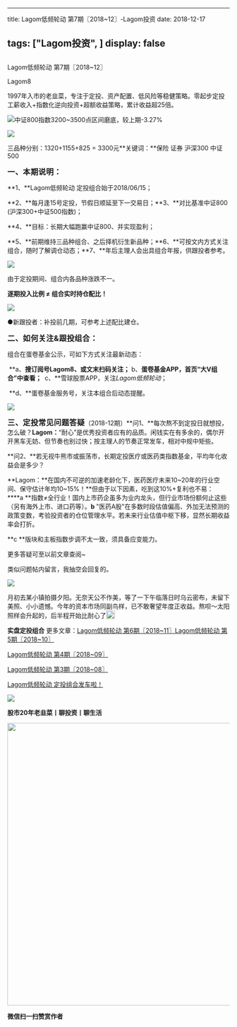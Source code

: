 
---
title:   Lagom低频轮动 第7期〖2018~12〗-Lagom投资
date: 2018-12-17

tags: ["Lagom投资", ]
display: false
---


## 



Lagom低频轮动 第7期〖2018~12〗




Lagom8




1997年入市的老韭菜，专注于定投、资产配置、低风险等稳健策略。零起步定投工薪收入+指数化逆向投资+超额收益策略，累计收益超25倍。


<img src="https://mmbiz.qpic.cn/mmbiz_png/ZB4WjgjLjJW3KtDibicU3BB1HNQ9lDS2M5oGRnchkNPRzYsc0Ua6CIu7rZH3vAficcBEPYHU9ZTPqkic1sicT8CaxQQ/640?wx_fmt=png" data-type="png" class="" data-ratio="0.05776173285198556" data-w="554"/>中证800指数3200~3500点区间磨底，较上期-3.27%

<img class="" data-copyright="0" data-ratio="0.3714733542319749" data-s="300,640" src="https://mmbiz.qpic.cn/mmbiz_png/ZB4WjgjLjJW28NR9RHpDMAggjJp8JDHFjs7tEDDnqicjaM4tYEbbLsWFe1F0J9WCEDm9nUOfag1IwfNeoB8H6FQ/640?wx_fmt=png" data-type="png" data-w="638" style=""/>

三品种分别：1320+1155+825 = 3300元**关键词：**保险 证券 沪深300 中证500

**<strong style="max-width: 100%;font-size: 17px;letter-spacing: 0.544px;box-sizing: border-box !important;word-wrap: break-word !important;">一、本期说明：**</strong>

**1、**Lagom低频轮动&nbsp;定投组合始于2018/06/15；

**2、**每月逢15号定投，节假日顺延至下一交易日；**3、**对比基准中证800 (沪深300+中证500指数)；

**4、**目标：长期大幅跑赢中证800、并实现盈利；

**5、**前期维持三品种组合、之后择机衍生新品种；**6、**可按文内方式关注组合，随时了解调仓动态；**7、**年后主理人会出具组合年报，供跟投者参考。

<img class="" data-copyright="0" data-ratio="0.59375" data-s="300,640" src="https://mmbiz.qpic.cn/mmbiz_png/ZB4WjgjLjJW28NR9RHpDMAggjJp8JDHF5fBqY5IysvShrlwR03djo8MYkvDiaslJ4IwOypb0hcVe3TTnwb9cDgg/640?wx_fmt=png" data-type="png" data-w="640" style=""/>

由于定投期间、组合内各品种涨跌不一。

**逐期投入比例 ≠ 组合实时持仓配比！**

<img class="" data-copyright="0" data-ratio="0.3986175115207373" data-s="300,640" src="https://mmbiz.qpic.cn/mmbiz_png/ZB4WjgjLjJW28NR9RHpDMAggjJp8JDHFdv4jpwsN95K2XVOpaicc0PbNYIs4ZhD1RzeS7dLfViappevtmZZIISQQ/640?wx_fmt=png" data-type="png" data-w="434" style=""/>

●新跟投者：补投前几期，可参考上述配比建仓。



**<strong style="max-width: 100%;font-size: 17px;letter-spacing: 0.544px;box-sizing: border-box !important;word-wrap: break-word !important;">二、如何关注&amp;跟投组合：**</strong>

组合在蛋卷基金公示，可如下方式关注最新动态：

&nbsp;**a、**搜订阅号Lagom8、或文末扫码关注；**&nbsp;b、**蛋卷基金APP，首页“大V组合”中查看；&nbsp;**&nbsp;c、**雪球股票APP，关注$Lagom低频轮动$；

&nbsp;**d、**蛋卷基金服务号，关注本组合后动态提醒。

<img class="" data-copyright="0" data-ratio="0.4255555555555556" data-s="300,640" src="https://mmbiz.qpic.cn/mmbiz_jpg/ZB4WjgjLjJW28NR9RHpDMAggjJp8JDHFiayu5HAZMjnWvmYSpCweRiaJxsRx6tmhCpoM35G3FpJ6DhfAkEZBIqxQ/640?wx_fmt=jpeg" data-type="jpeg" data-w="900" style=""/>

**<strong style="max-width: 100%;font-size: 18px;letter-spacing: 0.544px;box-sizing: border-box !important;word-wrap: break-word !important;"><strong style="max-width: 100%;font-size: 17px;letter-spacing: 0.544px;box-sizing: border-box !important;word-wrap: break-word !important;">三、定投常见问题答疑**</strong></strong>（2018-12期）**问1、**每次熬不到定投日就想投，怎么破？**Lagom：**“耐心”是优秀投资者应有的品质。闲钱实在有多余的，偶尔开开黑车无妨、但节奏也别过快；按主理人的节奏正常发车，相对中规中矩些。

**问2、**若无视牛熊市或振荡市，长期定投医疗或医药类指数基金，平均年化收益会是多少？

**Lagom：**在国内不可逆的加速老龄化下，医药医疗未来10~20年的行业空间、保守估计年均10~15%！**但由于以下因素，吃到这10%+复利也不易：****a&nbsp;**指数≠全行业！国内上市药企虽多为业内龙头，但行业市场份额何止这些（另有海外上市、进口药等）。**b&nbsp;**"医药A股"在多数时段估值偏高、外加无法预测的政策变数，考验投资者的仓位管理水平。若未来行业估值中枢下移，显然长期收益率会打折。

**c **版块和主板指数步调不太一致，须具备应变能力。



更多答疑可至以前文章查阅~&nbsp;

类似问题帖内留言，我抽空会回复的。

<img class="" data-copyright="0" data-ratio="0.49834437086092714" data-s="300,640" src="https://mmbiz.qpic.cn/mmbiz_png/ZB4WjgjLjJW28NR9RHpDMAggjJp8JDHF0w0fRibVrC2kiceiaymtAEE3FS9ibAOjmkYB616tAq6BIlVrXrrq2GVQiaQ/640?wx_fmt=png" data-type="png" data-w="604" style=""/>

月初去某小镇拍摄夕阳。无奈天公不作美，等了一下午临落日时乌云密布，未留下美照、小小遗憾。今年的资本市场同副鸟样，已不敢奢望年度正收益。熬呗～太阳照样会升起的，后半程开始比耐心了<img src="https://res.wx.qq.com/mpres/htmledition/images/icon/common/emotion_panel/smiley/smiley_44.png" data-ratio="1" data-w="20" style="display: inline-block;width: 20px;vertical-align: text-bottom;"/>



**实盘定投组合**&nbsp;更多文章：[Lagom低频轮动 第6期〖2018~11〗](http://mp.weixin.qq.com/s?__biz=MzI3MDQ2NjY2Mw==&amp;mid=2247483933&amp;idx=1&amp;sn=f411e351e8000dd03689056d31cc3772&amp;chksm=ead1e915dda66003570a48425cfafc2a5e6961afc59ca3924247df50e2277e176332dd849afa&amp;scene=21#wechat_redirect)[Lagom低频轮动 第5期〖2018~10〗](http://mp.weixin.qq.com/s?__biz=MzI3MDQ2NjY2Mw==&amp;mid=2247483881&amp;idx=1&amp;sn=404a765bc4e0a600873043572dc46aa6&amp;chksm=ead1eae1dda663f7a19447fd9c6ebe0e4dc269d44ab2bd1455c32cc73e4b873bc6d844b367ea&amp;scene=21#wechat_redirect)

[Lagom低频轮动 第4期〖2018~09〗](http://mp.weixin.qq.com/s?__biz=MzI3MDQ2NjY2Mw==&amp;mid=2247483854&amp;idx=1&amp;sn=bed3b569c0892b073cfe791f2cc2be86&amp;chksm=ead1eac6dda663d0cadd4c1d330a069e06ca75a87a469c6f7720dd49e292bf0007e8ddf26033&amp;scene=21#wechat_redirect)

[Lagom低频轮动 第3期〖2018~08〗](http://mp.weixin.qq.com/s?__biz=MzI3MDQ2NjY2Mw==&amp;mid=2247483804&amp;idx=1&amp;sn=0be3d7dee7550963b1a8124d0877bc23&amp;chksm=ead1ea94dda66382c7b35997e48874f358f78bf61fa2d3f21588df9cd303f37ed09b11fef90b&amp;scene=21#wechat_redirect)

[Lagom低频轮动 定投组合发车啦！](http://mp.weixin.qq.com/s?__biz=MzI3MDQ2NjY2Mw==&amp;mid=2247483768&amp;idx=1&amp;sn=f881618316d4350d97b9493d2ce20f56&amp;chksm=ead1ea70dda663664d7a9c55da1379a6741f0417c680154227dd88a06a0536c525d9f076e838&amp;scene=21#wechat_redirect)

<img src="https://mmbiz.qpic.cn/mmbiz_png/ZB4WjgjLjJW3KtDibicU3BB1HNQ9lDS2M5oGRnchkNPRzYsc0Ua6CIu7rZH3vAficcBEPYHU9ZTPqkic1sicT8CaxQQ/640?wx_fmt=png" data-type="png" class="" data-ratio="0.05776173285198556" data-w="554"/>

**股市20年老韭菜丨聊投资丨聊生活**

<img class="" data-copyright="0" data-ratio="0.390625" data-s="300,640" data-type="png" data-w="640" src="https://mmbiz.qpic.cn/mmbiz_png/ZB4WjgjLjJW3KtDibicU3BB1HNQ9lDS2M5AHEoeiaz0dQ4NfIRjBMuXvyJn8dXWm7ftklb0xqheiaMia0zbkyMJiaKzA/640?wx_fmt=png" style="box-sizing: border-box !important;word-wrap: break-word !important;width: 640px !important;visibility: visible !important;"/>


**微信扫一扫赞赏作者**
















